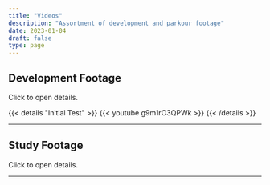 ```yaml
---
title: "Videos"
description: "Assortment of development and parkour footage"
date: 2023-01-04
draft: false
type: page
---
```


## Development Footage
Click to open details.

{{< details "Initial Test" >}}
{{< youtube g9m1rO3QPWk >}} 
{{< /details >}}

---

## Study Footage
Click to open details.

---